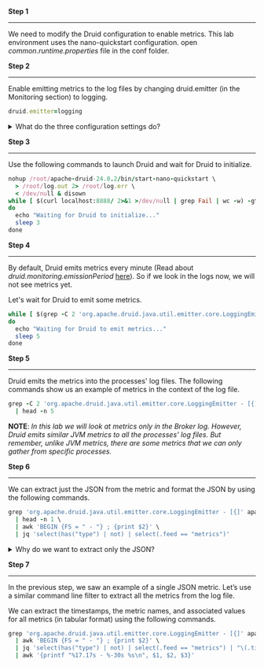 **Step 1**

<hr/>

We need to modify the Druid configuration to enable metrics. This lab environment uses the nano-quickstart configuration. open _common.runtime.properties_ file in the conf folder.

**Step 2**

<hr/>

Enable emitting metrics to the log files by changing druid.emitter (in the Monitoring section) to logging.

```ruby
druid.emitter=logging
```

<details>

<summary>What do the three configuration settings do?</summary>

The first setting, _**druid.monitoring.monitors**_, determines which metrics Druid emits. The default only emits JVM metrics.

**NOTE**: _Some monitors may only apply to specific Druid process and should be configured in the process-specific configuration files._

The second setting, _**druid.emitter**_, determines the target of the metrics output. The default is noop, which specifies no metrics output, but here we are sending metrics to the log files. Other emitters target different outputs, e.g., an HTTP server.

The third setting, _**druid.emitter.logging.logLevel**_, tells Druid what logging security level to use when emitting metrics.

Read more [here](https://druid.apache.org/docs/latest/configuration/index.html#enabling-metrics).

</details>

**Step 3**

<hr/>

Use the following commands to launch Druid and wait for Druid to initialize.

```ruby
nohup /root/apache-druid-24.0.2/bin/start-nano-quickstart \
  > /root/log.out 2> /root/log.err \
  < /dev/null & disown
while [ $(curl localhost:8888/ 2>&1 >/dev/null | grep Fail | wc -w) -gt 0 ]
do
  echo "Waiting for Druid to initialize..."
  sleep 3
done
```

**Step 4**

<hr/>

By default, Druid emits metrics every minute (Read about _druid.monitoring.emissionPeriod_ [here](https://druid.apache.org/docs/latest/configuration/index.html#enabling-metrics)). So if we look in the logs now, we will not see metrics yet.

Let's wait for Druid to emit some metrics.

```ruby
while [ $(grep -C 2 'org.apache.druid.java.util.emitter.core.LoggingEmitter - [{]' apache-druid-24.0.2/log/broker.log | wc -l) -eq 0 ]
do
  echo "Waiting for Druid to emit metrics..."
  sleep 5
done
```

**Step 5**

<hr/>

Druid emits the metrics into the processes' log files. The following commands show us an example of metrics in the context of the log file.

```ruby
grep -C 2 'org.apache.druid.java.util.emitter.core.LoggingEmitter - [{]' apache-druid-24.0.2/log/broker.log \
  | head -n 5
```

**NOTE**: _In this lab we will look at metrics only in the Broker log. However, Druid emits similar JVM metrics to all the processes' log files. But remember, unlike JVM metrics, there are some metrics that we can only gather from specific processes._

**Step 6**

<hr/>

We can extract just the JSON from the metric and format the JSON by using the following commands.

```ruby
grep 'org.apache.druid.java.util.emitter.core.LoggingEmitter - [{]' apache-druid-24.0.2/log/broker.log \
  | head -n 1 \
  | awk 'BEGIN {FS = " - "} ; {print $2}' \
  | jq 'select(has("type") | not) | select(.feed == "metrics")'
```

<details>

<summary>Why do we want to extract only the JSON?</summary>

As we have previously seen, the metrics messages are scattered among the other log messages. As a result, the metrics contain the normal log message boiler plate. But, when we are interested in zooming in on the metrics, this boiler plate is not helpful. So, we extract the JSON portion of the log message, which focuses on the metrics information that we care about.

</details>

**Step 7**

<hr/>

In the previous step, we saw an example of a single JSON metric. Let’s use a similar command line filter to extract all the metrics from the log file.

We can extract the timestamps, the metric names, and associated values for all metrics (in tabular format) using the following commands.

```ruby
grep 'org.apache.druid.java.util.emitter.core.LoggingEmitter - [{]' apache-druid-24.0.2/log/broker.log \
  | awk 'BEGIN {FS = " - "} ; {print $2}' \
  | jq 'select(has("type") | not) | select(.feed == "metrics") | "\(.timestamp) \(.metric) \(.value)"' \
  | awk '{printf "%17.17s - %-30s %s\n", $1, $2, $3}'
```
